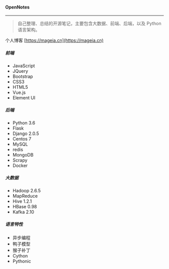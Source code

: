 #### OpenNotes

---

> 自己整理、总结的开源笔记，主要包含大数据、前端、后端，以及 Python 语言架构。

个人博客 [https://mageia.cn](https://mageia.cn)

##### 前端

- JavaScript
- JQuery
- Bootstrap
- CSS3
- HTML5
- Vue.js
- Element UI

##### 后端

- Python  3.6 
- Flask 
- Django 2.0.5
- Centos 7
- MySQL
- redis
- MongoDB
- Scrapy
- Docker

##### 大数据

- Hadoop 2.6.5
- MapReduce
- Hive 1.2.1
- HBase 0.98
- Kafka 2.10
##### 语言特性

- 异步编程
- 鸭子模型
- 猴子补丁
- Cython
- Pythonic